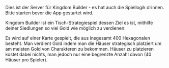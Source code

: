 Dies ist der Server für Kingdom Builder - es hat auch die Spiellogik drinnen.
Bitte starten bevor die App gestartet wird.

Kingdom Builder ist ein Tisch-Strategiespiel dessen Ziel es ist, mithilfe deiner Siedlungen so viel Gold wie möglich zu verdienen.

Es wird auf einer Karte gespielt, die aus insgesamt 400 Hexagonalen besteht. Man verdient Gold indem man die Häuser strategisch platziert um am meisten Gold von Charakteren zu bekommen. Häuser zu platzieren kostet dabei nichts, man jedoch nur eine begrenzte Anzahl davon (40 Häuser pro Spieler).
